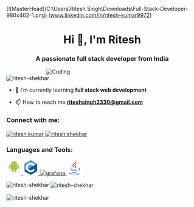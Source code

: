 
[![MasterHead](C:\Users\Ritesh Singh\Downloads\Full-Stack-Developer-980x462-1.png)
(www.linkedin.com/in/ritesh-kumar9972)

<h1 align="center">Hi 👋, I'm Ritesh</h1>
<h3 align="center">A passionate full stack developer from India</h3>
<img align="right" alt="Coding" width="400" src="https://cdn.dribbble.com/users/1162077/screenshots/3848914/programmer.gif">
<p align="left"> <img src="https://komarev.com/ghpvc/?username=ritesh-shekhar&label=Profile%20views&color=0e75b6&style=flat" alt="ritesh-shekhar" /> </p>

- 🌱 I’m currently learning **full stack web development**

- 📫 How to reach me **riteshsingh2330@gmail.com**

<h3 align="left">Connect with me:</h3>
<p align="left">
<a href="https://linkedin.com/in/ritesh kumar" target="blank"><img align="center" src="https://raw.githubusercontent.com/rahuldkjain/github-profile-readme-generator/master/src/images/icons/Social/linked-in-alt.svg" alt="ritesh kumar" height="30" width="40" /></a>
<a href="https://fb.com/ritesh shekhar" target="blank"><img align="center" src="https://raw.githubusercontent.com/rahuldkjain/github-profile-readme-generator/master/src/images/icons/Social/facebook.svg" alt="ritesh shekhar" height="30" width="40" /></a>
</p>

<h3 align="left">Languages and Tools:</h3>
<p align="left"> <a href="https://developer.android.com" target="_blank" rel="noreferrer"> <img src="https://raw.githubusercontent.com/devicons/devicon/master/icons/android/android-original-wordmark.svg" alt="android" width="40" height="40"/> </a> <a href="https://www.cprogramming.com/" target="_blank" rel="noreferrer"> <img src="https://raw.githubusercontent.com/devicons/devicon/master/icons/c/c-original.svg" alt="c" width="40" height="40"/> </a> <a href="https://grafana.com" target="_blank" rel="noreferrer"> <img src="https://www.vectorlogo.zone/logos/grafana/grafana-icon.svg" alt="grafana" width="40" height="40"/> </a> <a href="https://www.java.com" target="_blank" rel="noreferrer"> <img src="https://raw.githubusercontent.com/devicons/devicon/master/icons/java/java-original.svg" alt="java" width="40" height="40"/> </a> </p>

<p><img align="left" src="https://github-readme-stats.vercel.app/api/top-langs?username=ritesh-shekhar&show_icons=true&locale=en&layout=compact" alt="ritesh-shekhar" /></p>

<p>&nbsp;<img align="center" src="https://github-readme-stats.vercel.app/api?username=ritesh-shekhar&show_icons=true&locale=en" alt="ritesh-shekhar" /></p>

<p><img align="center" src="https://github-readme-streak-stats.herokuapp.com/?user=ritesh-shekhar&" alt="ritesh-shekhar" /></p>

